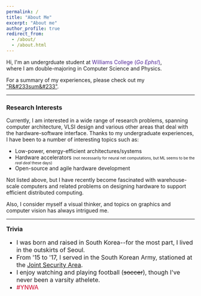 ```yaml
---
permalink: /
title: "About Me"
excerpt: "About me"
author_profile: true
redirect_from: 
  - /about/
  - /about.html
---
```



Hi, I'm an undergrduate student at <span style="color:#512698">Williams College (*Go Ephs!*)</span>, <br/>
where I am double-majoring in Computer Science and Physics. 

For a summary of my experiences, please check out my  <font style="color:black">
["R&#233sum&#233"](/fils/kang_resume.pdf)</font>. 

<hr size="3", color="black">

### Research Interests
Currently, I am interested in a wide range of research problems, spanning computer architecture, VLSI design and various other areas that deal with the hardware-software interface. Thanks to my undergraduate experiences, I have been to a number of interesting topics such as:

* Low-power, energy-efficient architectures/systems
* Hardware accelerators <font size="1"> (not necessarily for neural net computations, but ML seems to be the *real deal* these days)</font>
* Open-source and agile hardware development

Not listed above, but I have recently become fascinated with warehouse-scale computers and related problems on designing  hardware to support efficient distributed computing. 

Also, I consider myself a visual thinker, and topics on graphics and computer vision has always intrigued me. 

<hr size="3", color="black">


<font size="3">

**Trivia**

* I was born and raised in South Korea--for the most part, I lived in the outskirts of Seoul.
* From '15 to '17, I served in the South Korean Army, stationed at the [Joint Security Area](https://en.wikipedia.org/wiki/Joint_Security_Area). 
* I enjoy watching and playing football (~~soccer~~), though I've never been a varsity athelete. 
* <span style="color:#D00027"> #YNWA </span>
</font>


